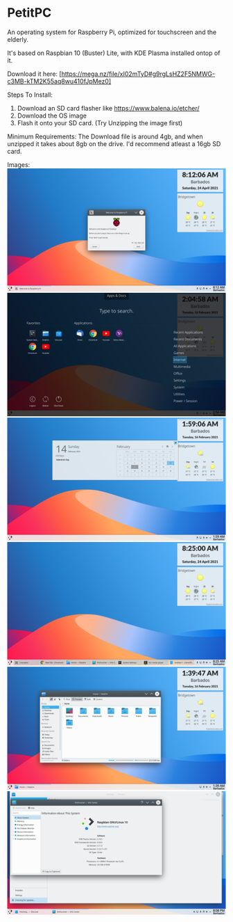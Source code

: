 # PetitPC
An operating system for Raspberry Pi, optimized for touchscreen and the elderly.

It's based on Raspbian 10 (Buster) Lite, with KDE Plasma installed ontop of it.

Download it here:
[https://mega.nz/file/xI02mTyD#g9rgLsHZ2F5NMWG-c3MB-kTM2K55aq8wu410fJpMez0]

Steps To Install:
1. Download an SD card flasher like https://www.balena.io/etcher/
2. Download the OS image
3. Flash it onto your SD card. (Try Unzipping the image first)

Minimum Requirements:
The Download file is around 4gb, and when unzipped it takes about 8gb on the drive. I'd recommend atleast a 16gb SD card.

Images:
![Alt text](https://github.com/Victor2266/PetitPC/blob/main/piwiz1.png?raw=true "Initial Startup Wizard")
![Alt text](https://github.com/Victor2266/PetitPC/blob/main/StartMenu.png?raw=true "Start Menu")
![Alt text](https://github.com/Victor2266/PetitPC/blob/main/Calendar.png?raw=true "Calendar")
![Alt text](https://github.com/Victor2266/PetitPC/blob/main/Desktop.png?raw=true "Desktop")
![Alt text](https://github.com/Victor2266/PetitPC/blob/main/Dolphin.png?raw=true "Dolphin")
![Alt text](https://github.com/Victor2266/PetitPC/blob/main/OS_Info.png?raw=true "OS_Info")
